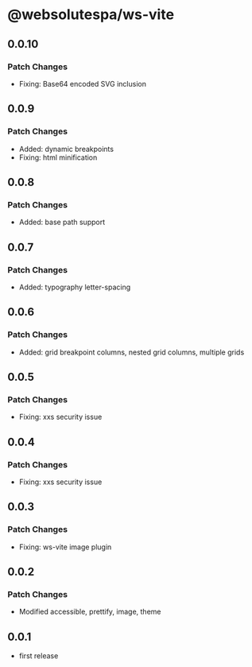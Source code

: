 # @websolutespa/ws-vite

## 0.0.10

### Patch Changes

- Fixing: Base64 encoded SVG inclusion

## 0.0.9

### Patch Changes

- Added: dynamic breakpoints
- Fixing: html minification

## 0.0.8

### Patch Changes

- Added: base path support

## 0.0.7

### Patch Changes

- Added: typography letter-spacing

## 0.0.6

### Patch Changes

- Added: grid breakpoint columns, nested grid columns, multiple grids

## 0.0.5

### Patch Changes

- Fixing: xxs security issue

## 0.0.4

### Patch Changes

- Fixing: xxs security issue

## 0.0.3

### Patch Changes

- Fixing: ws-vite image plugin

## 0.0.2

### Patch Changes

- Modified accessible, prettify, image, theme

## 0.0.1

- first release

